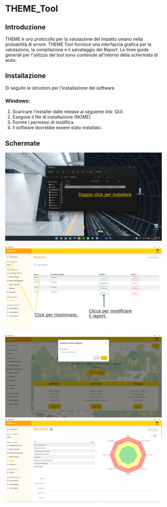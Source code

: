 # THEME_Tool

## Introduzione 
THEME è uno protocollo per la valutazione del impatto umano nella probabilità di errore. THEME Tool fornisce una interfaccia grafica per la valutazione, la compilazione e il salvataggio dei Report.
Le linee guida generali per l'utilizzo del tool sono contenute all'interno della schermata di aiuto. 

## Installazione 
Di seguito le istruzioni per l'installazione del software. 

### Windows:
1. Scaricare l'installer dalle release al seguente link: QUI. 
2. Eseguire il file di installazione (NOME). 
3. Fornire i permessi di modifica. 
4. Il software dovrebbe essere stato installato. 

## Schermate

![image](https://github.com/gabrieleaquaro/THEME_Tool/blob/main/ScreenShots/Screenshot%202021-11-07%20160820.png)

![image](https://github.com/gabrieleaquaro/THEME_Tool/blob/main/ScreenShots/Screenshot_Archivio.png)

![image](https://github.com/gabrieleaquaro/THEME_Tool/blob/main/ScreenShots/Screenshot_Creation.png )
![image](https://github.com/gabrieleaquaro/THEME_Tool/blob/main/ScreenShots/Screenshot_Risultati.png)

